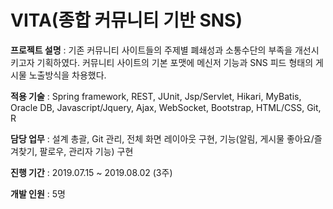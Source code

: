 # VITA(종합 커뮤니티 기반 SNS)

**프로젝트 설명** : 기존 커뮤니티 사이트들의 주제별 폐쇄성과 소통수단의 부족을 개선시키고자 기획하였다. 커뮤니티 사이트의 기본 포맷에 메신저 기능과 SNS 피드 형태의 게시물 노출방식을 차용했다.

**적용 기술** : Spring framework, REST, JUnit, Jsp/Servlet, Hikari, MyBatis, Oracle DB, Javascript/Jquery, Ajax, WebSocket, Bootstrap, HTML/CSS, Git, R

**담당 업무** : 설계 총괄, Git 관리, 전체 화면 레이아웃 구현, 기능(알림, 게시물 좋아요/즐겨찾기, 팔로우, 관리자 기능) 구현

**진행 기간** : 2019.07.15 ~ 2019.08.02 (3주)

**개발 인원** : 5명
